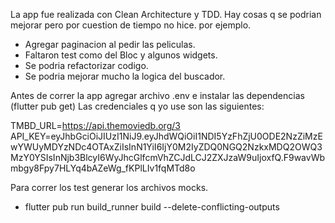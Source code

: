 La app fue realizada con Clean Architecture y TDD. Hay cosas q se podrian mejorar pero por cuestion de tiempo no hice. por ejemplo.

- Agregar paginacion al pedir las peliculas.
- Faltaron test como del Bloc y algunos widgets.
- Se podria refactorizar codigo.
- Se podria mejorar mucho la logica del buscador.

Antes de correr la app agregar archivo .env e instalar las dependencias (flutter pub get)
Las credenciales q yo use son las siguientes:

TMBD_URL=https://api.themoviedb.org/3
API_KEY=eyJhbGciOiJIUzI1NiJ9.eyJhdWQiOiI1NDI5YzFhZjU0ODE2NzZiMzEwYWUyMDYzNDc4OTAxZiIsInN1YiI6IjY0M2IyZDQ0NGQ2NzkxMDQ2OWQ3MzY0YSIsInNjb3BlcyI6WyJhcGlfcmVhZCJdLCJ2ZXJzaW9uIjoxfQ.F9wavWbmbgy8Fpy7HLYq4bAZeWg_fKPlLIv1fqMTd8o


Para correr los test generar los archivos mocks.

- flutter pub run build_runner build --delete-conflicting-outputs

